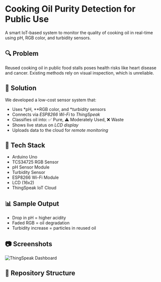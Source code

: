# Cooking Oil Purity Detection for Public Use

A smart IoT-based system to monitor the quality of cooking oil in real-time using pH, RGB color, and turbidity sensors.

## 🔍 Problem
Reused cooking oil in public food stalls poses health risks like heart disease and cancer. Existing methods rely on visual inspection, which is unreliable.

## 🚀 Solution
We developed a low-cost sensor system that:
- Uses *pH, **RGB color, and **turbidity* sensors
- Connects via *ESP8266 Wi-Fi* to *ThingSpeak*
- Classifies oil into: ✅ Pure, ⚠ Moderately Used, ❌ Waste
- Shows live status on *LCD display*
- Uploads data to the cloud for *remote monitoring*

## 🧰 Tech Stack
- Arduino Uno
- TCS34725 RGB Sensor
- pH Sensor Module
- Turbidity Sensor
- ESP8266 Wi-Fi Module
- LCD (16x2)
- ThingSpeak IoT Cloud

## 📊 Sample Output
- Drop in pH = higher acidity
- Faded RGB = oil degradation
- Turbidity increase = particles in reused oil

## 📷 Screenshots

![ThingSpeak Dashboard](ThingSpeak_Screenshots/dashboard.png)

## 📁 Repository Structure
